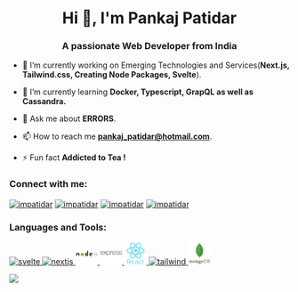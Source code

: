 <h1 align="center">Hi 👋, I'm Pankaj Patidar</h1>
<h3 align="center">A passionate Web Developer from India</h3>

- 🔭 I’m currently working on Emerging Technologies and Services(**Next.js, Tailwind.css, Creating Node Packages,
  Svelte**).

- 🌱 I’m currently learning **Docker, Typescript, GrapQL as well as Cassandra.**

- 💬 Ask me about **ERRORS**.

- 📫 How to reach me **pankaj_patidar@hotmail.com**.

- ⚡ Fun fact **Addicted to Tea !**

<h3 align="left">Connect with me:</h3>
<p align="left">
<a href="https://twitter.com/pankajmpatidar1" target="blank"><img align="center" src="https://cdn.jsdelivr.net/npm/simple-icons@3.0.1/icons/twitter.svg" alt="impatidar" height="30" width="40" /></a>
<a href="https://linkedin.com/in/impatidar" target="blank"><img align="center" src="https://cdn.jsdelivr.net/npm/simple-icons@3.0.1/icons/linkedin.svg" alt="impatidar" height="30" width="40" /></a>
<a href="https://codepen.io/pankajp27" target="blank"><img align="center" src="https://cdn.jsdelivr.net/npm/simple-icons@3.0.1/icons/codepen.svg" alt="impatidar" height="30" width="40" /></a>
<a href="https://dev.to/impatidar" target="blank"><img align="center" src="https://cdn.jsdelivr.net/npm/simple-icons@3.0.1/icons/dev-dot-to.svg" alt="impatidar" height="30" width="40" /></a>
</p>


<h3 align="left">Languages and Tools:</h3>
<p align="left">
      <a href="https://svelte.dev" target="_blank"> <img src="https://upload.wikimedia.org/wikipedia/commons/1/1b/Svelte_Logo.svg" alt="svelte" width="40" height="40"/> </a>
    <a href="https://nextjs.org/" target="_blank"> <img src="https://cdn.worldvectorlogo.com/logos/nextjs-3.svg" alt="nextjs" width="40" height="40"/> </a>
      <a href="https://nodejs.org" target="_blank"> <img src="https://raw.githubusercontent.com/devicons/devicon/master/icons/nodejs/nodejs-original-wordmark.svg" alt="nodejs" width="40" height="40"/> </a>
    <a href="https://expressjs.com" target="_blank"> <img src="https://raw.githubusercontent.com/devicons/devicon/master/icons/express/express-original-wordmark.svg" alt="express" width="40" height="40"/> </a>
      <a href="https://reactjs.org/" target="_blank"> <img src="https://raw.githubusercontent.com/devicons/devicon/master/icons/react/react-original-wordmark.svg" alt="react" width="40" height="40"/> </a>
    <a href="https://tailwindcss.com/" target="_blank"> <img src="https://www.vectorlogo.zone/logos/tailwindcss/tailwindcss-icon.svg" alt="tailwind" width="40" height="40"/> </a>
    <a href="https://www.mongodb.com/" target="_blank"> <img src="https://raw.githubusercontent.com/devicons/devicon/master/icons/mongodb/mongodb-original-wordmark.svg" alt="mongodb" width="40" height="40"/> </a>
    </p>


<img src="https://github-readme-stats.vercel.app/api?username=impatidar&&show_icons=true&title_color=ffffff&icon_color=bb2acf&text_color=daf7dc&bg_color=151515">

